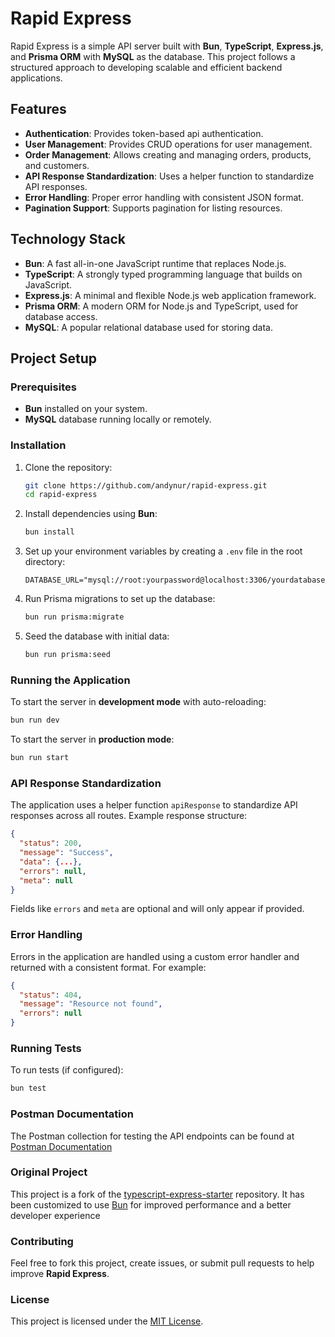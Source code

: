 # Rapid Express

Rapid Express is a simple API server built with **Bun**, **TypeScript**, **Express.js**, and **Prisma ORM** with **MySQL** as the database. This project follows a structured approach to developing scalable and efficient backend applications.

## Features
- **Authentication**: Provides token-based api authentication.
- **User Management**: Provides CRUD operations for user management.
- **Order Management**: Allows creating and managing orders, products, and customers.
- **API Response Standardization**: Uses a helper function to standardize API responses.
- **Error Handling**: Proper error handling with consistent JSON format.
- **Pagination Support**: Supports pagination for listing resources.

## Technology Stack
- **Bun**: A fast all-in-one JavaScript runtime that replaces Node.js.
- **TypeScript**: A strongly typed programming language that builds on JavaScript.
- **Express.js**: A minimal and flexible Node.js web application framework.
- **Prisma ORM**: A modern ORM for Node.js and TypeScript, used for database access.
- **MySQL**: A popular relational database used for storing data.

## Project Setup

### Prerequisites
- **Bun** installed on your system.
- **MySQL** database running locally or remotely.

### Installation

1. Clone the repository:
   ```bash
   git clone https://github.com/andynur/rapid-express.git
   cd rapid-express
   ```

2. Install dependencies using **Bun**:
   ```bash
   bun install
   ```

3. Set up your environment variables by creating a `.env` file in the root directory:
   ```env
   DATABASE_URL="mysql://root:yourpassword@localhost:3306/yourdatabase"
   ```

4. Run Prisma migrations to set up the database:
   ```bash
   bun run prisma:migrate
   ```

5. Seed the database with initial data:
   ```bash
   bun run prisma:seed
   ```

### Running the Application

To start the server in **development mode** with auto-reloading:
```bash
bun run dev
```

To start the server in **production mode**:
```bash
bun run start
```

### API Response Standardization

The application uses a helper function `apiResponse` to standardize API responses across all routes. Example response structure:

```json
{
  "status": 200,
  "message": "Success",
  "data": {...},
  "errors": null,
  "meta": null
}
```

Fields like `errors` and `meta` are optional and will only appear if provided.

### Error Handling

Errors in the application are handled using a custom error handler and returned with a consistent format. For example:

```json
{
  "status": 404,
  "message": "Resource not found",
  "errors": null
}
```

### Running Tests

To run tests (if configured):
```bash
bun test
```

### Postman Documentation

The Postman collection for testing the API endpoints can be found at [Postman Documentation](https://documenter.getpostman.com/view/4776687/2sAXqp9j1T)

### Original Project
This project is a fork of the [typescript-express-starter](https://github.com/ljlm0402/typescript-express-starter) repository. It has been customized to use [Bun](https://bun.sh/) for improved performance and a better developer experience

### Contributing

Feel free to fork this project, create issues, or submit pull requests to help improve **Rapid Express**.

### License

This project is licensed under the [MIT License](https://opensource.org/licenses/MIT).